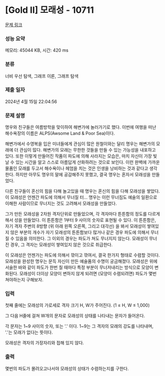 # [Gold II] 모래성 - 10711 

[문제 링크](https://www.acmicpc.net/problem/10711) 

### 성능 요약

메모리: 45044 KB, 시간: 420 ms

### 분류

너비 우선 탐색, 그래프 이론, 그래프 탐색

### 제출 일자

2024년 4월 15일 22:04:56

### 문제 설명

<p>명우와 친구들은 여름방학을 맞이하여 해변가에 놀러가기로 했다. 이번에 여행을 떠난 해수욕장의 이름은 ALPS(Awsome Land & Poor Sea)이다.</p>

<p>해변가에서 수영복을 입은 미녀들에게 관심이 많은 원철이와는 달리 명우는 해변가의 모래에 더 관심이 많다. 해변가의 모래는 무한한 것들을 만들 수 있는 가능성을 내포하고 있다. 또한 이렇게 만들어진 작품이 파도에 의해 사라지는 모습은, 마치 자신이 가장 빛날 수 있는 시간을 알고 스스로 아름답게 산화하려는 것으로 보인다. 이런 완벽에 가까운 물품인 모래를 두고서 해수욕이나 헤엄을 치는 것은 인생을 낭비하는 것과 같다고 생각한다. 하지만 아무도 명우의 말에 공감해주지 못했고, 결국 명우는 혼자서 모래성을 만들었다.</p>

<p>다른 친구들이 혼신의 힘을 다해 놀고있을 때 명우는 혼신의 힘을 다해 모래성을 쌓았다. 이 모래성은 언젠간 파도에 의해서 무너질 터... 명우는 이런 무너짐도 예술의 일환으로 이해한 사람이므로 무너지는 것도 고려해서 모래성을 만들었다.</p>

<p>그가 만든 모래성을 2차원 격자단위로 만들었으며, 각 격자마다 튼튼함의 정도를 다르게 해서 성을 만들었다. 이 튼튼함은 1부터 9 사이의 숫자로 표현될 수 있다. 이 튼튼함은, 자기 격자 주변의 8방향 (위 아래 왼쪽 오른쪽, 그리고 대각선) 을 봐서 모래성이 쌓여있지 않은 부분의 개수가 자기 모래성의 튼튼함보다 많거나 같은 경우 파도에 의해서 무너질 수 있음을 의미한다. 그 이외의 경우는 파도가 쳐도 무너지지 않는다. 모래성이 무너진 경우, 그 격자는 모래성이 쌓여있지 않은 것으로 취급한다.</p>

<p>이 모래성은 언젠가는 파도에 의해서 깎이고 깎여서, 결국 한가지 형태로 수렴할 것이다. 모래성을 완성한 명우는 문득 자신이 만든 예술품의 수명이 궁금해졌다. 모래성은 위에 서술한 바와 같이 파도가 한번 칠 때마다 특정 부분이 무너저내리는 방식으로 모양이 변화된다. 모래성이 더이상 모양이 변하지 않게 되려면 (모양이 수렴되려면) 파도가 몇번 쳐야하는지 구해보자.</p>

### 입력 

 <p>첫째 줄에는 모래성의 가로세로 격자 크기 H, W가 주어진다. (1 ≤ H, W ≤ 1,000)</p>

<p>그 다음 H줄에 걸쳐 W개의 문자로 모래성의 상태를 나타내는 문자가 들어온다.</p>

<p>각 문자는 1~9 사이의 숫자, 또는 '.' 이다. 1~9는 그 격자의 모래의 강도를 나타내며, '.'는 모래가 없다는 뜻이다.</p>

<p>모래성은 격자의 가장자리와 접해 있지 않다.</p>

### 출력 

 <p>몇번의 파도가 몰려오고나서야 모래성의 상태가 수렴하는지를 구한다.</p>

